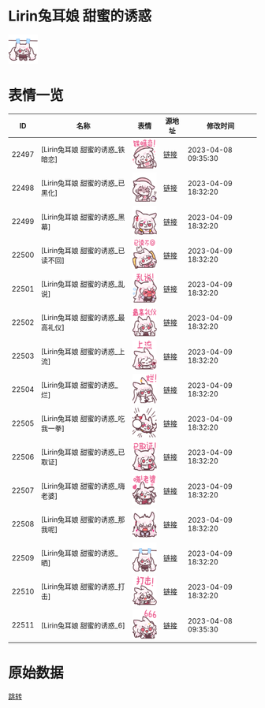 # Lirin兔耳娘 甜蜜的诱惑

<img src="./cover.png" height="60" alt="cover" />

# 表情一览

|ID|名称|表情|源地址|修改时间|
|----|----|----|----|----|
|22497|[Lirin兔耳娘 甜蜜的诱惑_铁暗恋]|<img src="./pic/022497_%5BLirin兔耳娘 甜蜜的诱惑_铁暗恋%5D.png" height="60" alt="铁暗恋"/>|[链接](https://i0.hdslb.com/bfs/garb/0688bf72665b00bf0e64bd36e835a04694c5f696.png)|2023-04-08 09:35:30|
|22498|[Lirin兔耳娘 甜蜜的诱惑_已黑化]|<img src="./pic/022498_%5BLirin兔耳娘 甜蜜的诱惑_已黑化%5D.png" height="60" alt="已黑化"/>|[链接](https://i0.hdslb.com/bfs/garb/7866bdd7ba15de02cd17895b7917aa31a32f026e.png)|2023-04-09 18:32:20|
|22499|[Lirin兔耳娘 甜蜜的诱惑_黑幕]|<img src="./pic/022499_%5BLirin兔耳娘 甜蜜的诱惑_黑幕%5D.png" height="60" alt="黑幕"/>|[链接](https://i0.hdslb.com/bfs/garb/2a3491e0819216ce6d7d99f1735442cce7746e7d.png)|2023-04-09 18:32:20|
|22500|[Lirin兔耳娘 甜蜜的诱惑_已读不回]|<img src="./pic/022500_%5BLirin兔耳娘 甜蜜的诱惑_已读不回%5D.png" height="60" alt="已读不回"/>|[链接](https://i0.hdslb.com/bfs/garb/fb76848ca60921510bf008722392505be65ac6f5.png)|2023-04-09 18:32:20|
|22501|[Lirin兔耳娘 甜蜜的诱惑_乱说]|<img src="./pic/022501_%5BLirin兔耳娘 甜蜜的诱惑_乱说%5D.png" height="60" alt="乱说"/>|[链接](https://i0.hdslb.com/bfs/garb/65ecea4d998bb26257f80811ade7c29341998a7b.png)|2023-04-09 18:32:20|
|22502|[Lirin兔耳娘 甜蜜的诱惑_最高礼仪]|<img src="./pic/022502_%5BLirin兔耳娘 甜蜜的诱惑_最高礼仪%5D.png" height="60" alt="最高礼仪"/>|[链接](https://i0.hdslb.com/bfs/garb/dfc693e8e55ec9ee356425bdae408a8de3061bda.png)|2023-04-09 18:32:20|
|22503|[Lirin兔耳娘 甜蜜的诱惑_上流]|<img src="./pic/022503_%5BLirin兔耳娘 甜蜜的诱惑_上流%5D.png" height="60" alt="上流"/>|[链接](https://i0.hdslb.com/bfs/garb/43e4532b92b5230ff1dd0d64663c697735bf6731.png)|2023-04-09 18:32:20|
|22504|[Lirin兔耳娘 甜蜜的诱惑_烂]|<img src="./pic/022504_%5BLirin兔耳娘 甜蜜的诱惑_烂%5D.png" height="60" alt="烂"/>|[链接](https://i0.hdslb.com/bfs/garb/c496f6285ef6656b452ae6df454da85d169c0006.png)|2023-04-09 18:32:20|
|22505|[Lirin兔耳娘 甜蜜的诱惑_吃我一拳]|<img src="./pic/022505_%5BLirin兔耳娘 甜蜜的诱惑_吃我一拳%5D.png" height="60" alt="吃我一拳"/>|[链接](https://i0.hdslb.com/bfs/garb/3071114b7bf086f5c72e1143209c007780ee8e10.png)|2023-04-09 18:32:20|
|22506|[Lirin兔耳娘 甜蜜的诱惑_已取证]|<img src="./pic/022506_%5BLirin兔耳娘 甜蜜的诱惑_已取证%5D.png" height="60" alt="已取证"/>|[链接](https://i0.hdslb.com/bfs/garb/3c830631ac1099c811db71463102894d267bd50f.png)|2023-04-09 18:32:20|
|22507|[Lirin兔耳娘 甜蜜的诱惑_嗨老婆]|<img src="./pic/022507_%5BLirin兔耳娘 甜蜜的诱惑_嗨老婆%5D.png" height="60" alt="嗨老婆"/>|[链接](https://i0.hdslb.com/bfs/garb/c150520f75e97f25baffa72b67e8c110d3c52155.png)|2023-04-09 18:32:20|
|22508|[Lirin兔耳娘 甜蜜的诱惑_那我呢]|<img src="./pic/022508_%5BLirin兔耳娘 甜蜜的诱惑_那我呢%5D.png" height="60" alt="那我呢"/>|[链接](https://i0.hdslb.com/bfs/garb/e55724156e6b76b33e6e58a8e39bfc2204400964.png)|2023-04-09 18:32:20|
|22509|[Lirin兔耳娘 甜蜜的诱惑_晒]|<img src="./pic/022509_%5BLirin兔耳娘 甜蜜的诱惑_晒%5D.png" height="60" alt="晒"/>|[链接](https://i0.hdslb.com/bfs/garb/84a94f3e875f427c435efe7fa05094b5ebb428e0.png)|2023-04-09 18:32:20|
|22510|[Lirin兔耳娘 甜蜜的诱惑_打击]|<img src="./pic/022510_%5BLirin兔耳娘 甜蜜的诱惑_打击%5D.png" height="60" alt="打击"/>|[链接](https://i0.hdslb.com/bfs/garb/021ac8c2ebda4de9c730dbea4750ef6c127ec476.png)|2023-04-09 18:32:20|
|22511|[Lirin兔耳娘 甜蜜的诱惑_6]|<img src="./pic/022511_%5BLirin兔耳娘 甜蜜的诱惑_6%5D.png" height="60" alt="6"/>|[链接](https://i0.hdslb.com/bfs/garb/743977cc4a9ae86fd25ab5e7dce52ec0a58350b4.png)|2023-04-08 09:35:30|

# 原始数据

[跳转](./raw.json)

